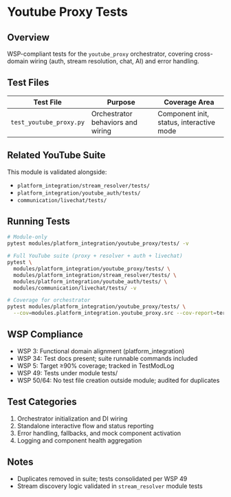 # Youtube Proxy Tests

## Overview
WSP-compliant tests for the `youtube_proxy` orchestrator, covering cross-domain wiring (auth, stream resolution, chat, AI) and error handling.

## Test Files
| Test File | Purpose | Coverage Area |
|-----------|---------|---------------|
| `test_youtube_proxy.py` | Orchestrator behaviors and wiring | Component init, status, interactive mode |

## Related YouTube Suite
This module is validated alongside:
- `platform_integration/stream_resolver/tests/`
- `platform_integration/youtube_auth/tests/`
- `communication/livechat/tests/`

## Running Tests
```bash
# Module-only
pytest modules/platform_integration/youtube_proxy/tests/ -v

# Full YouTube suite (proxy + resolver + auth + livechat)
pytest \
  modules/platform_integration/youtube_proxy/tests/ \
  modules/platform_integration/stream_resolver/tests/ \
  modules/platform_integration/youtube_auth/tests/ \
  modules/communication/livechat/tests/ -v

# Coverage for orchestrator
pytest modules/platform_integration/youtube_proxy/tests/ \
  --cov=modules.platform_integration.youtube_proxy.src --cov-report=term-missing
```

## WSP Compliance
- WSP 3: Functional domain alignment (platform_integration)
- WSP 34: Test docs present; suite runnable commands included
- WSP 5: Target ≥90% coverage; tracked in TestModLog
- WSP 49: Tests under module tests/
- WSP 50/64: No test file creation outside module; audited for duplicates

## Test Categories
1. Orchestrator initialization and DI wiring
2. Standalone interactive flow and status reporting
3. Error handling, fallbacks, and mock component activation
4. Logging and component health aggregation

## Notes
- Duplicates removed in suite; tests consolidated per WSP 49
- Stream discovery logic validated in `stream_resolver` module tests

